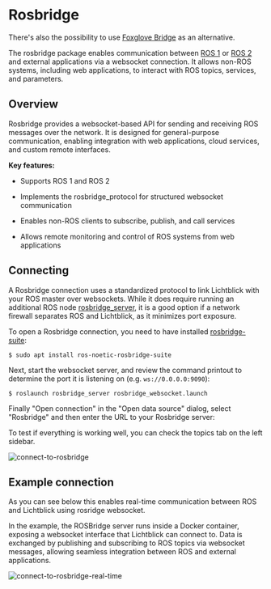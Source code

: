 # Rosbridge

<div class="warning">
 There's also the possibility to use <a href="https://docs.foxglove.dev/docs/connecting-to-data/ros-foxglove-bridge">Foxglove Bridge</a> as an alternative.
</div>

The rosbridge package enables communication between [ROS 1](../connecting-to-data/ros1.md) or [ROS 2](../connecting-to-data/ros2.md) and external applications via a websocket connection. It allows non-ROS systems, including web applications, to interact with ROS topics, services, and parameters.

## Overview 
Rosbridge provides a websocket-based API for sending and receiving ROS messages over the network. It is designed for general-purpose communication, enabling integration with web applications, cloud services, and custom remote interfaces.

**Key features:**

* Supports ROS 1 and ROS 2

* Implements the rosbridge_protocol for structured websocket communication

* Enables non-ROS clients to subscribe, publish, and call services

* Allows remote monitoring and control of ROS systems from web applications

## Connecting 

A Rosbridge connection uses a standardized protocol to link Lichtblick with your ROS master over websockets. While it does require running an additional ROS node [rosbridge_server](https://wiki.ros.org/rosbridge_server), it is a good option if a network firewall separates ROS and Lichtblick, as it minimizes port exposure.

To open a Rosbridge connection, you need to have installed [rosbridge-suite](https://wiki.ros.org/rosbridge_suite):

`$ sudo apt install ros-noetic-rosbridge-suite`

Next, start the websocket server, and review the command printout to determine the port it is listening on (e.g. `ws://0.0.0.0:9090`):

`$ roslaunch rosbridge_server rosbridge_websocket.launch`

Finally "Open connection" in the "Open data source" dialog, select "Rosbridge" and then enter the URL to your Rosbridge server:

To test if everything is working well, you can check the topics tab on the left sidebar.

![connect-to-rosbridge](../images/connect-to-rosbridge.png)

## Example connection 

As you can see below this enables real-time communication between ROS and Lichtblick using rosridge websocket. 

In the example, the ROSBridge server runs inside a Docker container, exposing a websocket interface that Lichtblick can connect to. Data is exchanged by publishing and subscribing to ROS topics via websocket messages, allowing seamless integration between ROS and external applications. 

![connect-to-rosbridge-real-time](../images/rosbridge-connection-to-lichtblick.png)